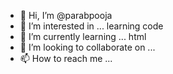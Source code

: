 - 👋 Hi, I’m @parabpooja
- 👀 I’m interested in ... learning code 
- 🌱 I’m currently learning ... html
- 💞️ I’m looking to collaborate on ...
- 📫 How to reach me ...

<!---
parabpooja/parabpooja is a ✨ special ✨ repository because its `README.md` (this file) appears on your GitHub profile.
You can click the Preview link to take a look at your changes.
--->
